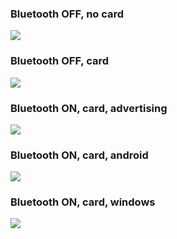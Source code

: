 ### [](#header-3)Bluetooth OFF, no card
![](https://github.com/mooltipass/minible/blob/gh-pages/images/sleep_current/bt_off_no_card.PNG?raw=true)

### [](#header-3)Bluetooth OFF, card
![](https://github.com/mooltipass/minible/blob/gh-pages/images/sleep_current/bt_off_card.PNG?raw=true)

### [](#header-3)Bluetooth ON, card, advertising
![](https://github.com/mooltipass/minible/blob/gh-pages/images/sleep_current/bt_on_card_advertising.PNG?raw=true)

### [](#header-3)Bluetooth ON, card, android
![](https://github.com/mooltipass/minible/blob/gh-pages/images/sleep_current/bt_on_card_android_connected.PNG?raw=true)

### [](#header-3)Bluetooth ON, card, windows
![](https://github.com/mooltipass/minible/blob/gh-pages/images/sleep_current/bt_on_card_windows_connected.PNG?raw=true)
